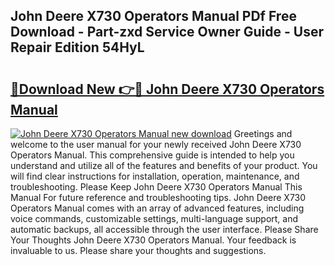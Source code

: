 ## John Deere X730 Operators Manual PDf Free Download - Part-zxd Service Owner Guide - User Repair Edition 54HyL

# <h2><a href="http://bc93013.oget.top/?id=John+Deere+X730+Operators+Manual">🔗Download New 👉🔴 John Deere X730 Operators Manual</a></h2>

[![John Deere X730 Operators Manual new download](https://i.imgur.com/5g1atiW.png)](http://bc93013.oget.top/?id=John+Deere+X730+Operators+Manual)
Greetings and welcome to the user manual for your newly received John Deere X730 Operators Manual. This comprehensive guide is intended to help you understand and utilize all of the features and benefits of your product. You will find clear instructions for installation, operation, maintenance, and troubleshooting. Please Keep John Deere X730 Operators Manual This Manual For future reference and troubleshooting tips. John Deere X730 Operators Manual comes with an array of advanced features, including voice commands, customizable settings, multi-language support, and automatic backups, all accessible through the user interface. Please Share Your Thoughts John Deere X730 Operators Manual. Your feedback is invaluable to us. Please share your thoughts and suggestions.

